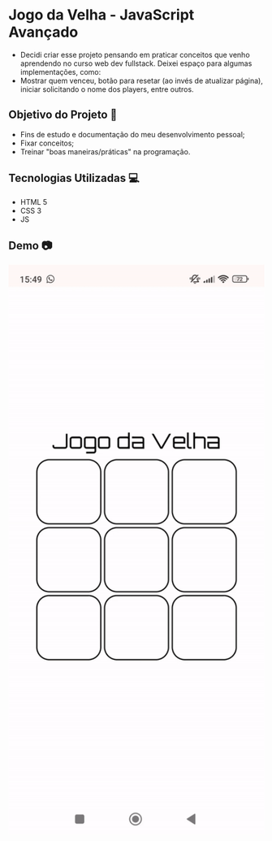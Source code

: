 # Jogo da Velha - JavaScript Avançado

- Decidi criar esse projeto pensando em praticar conceitos que venho aprendendo no curso web dev fullstack.
  Deixei espaço para algumas implementações, como:
- Mostrar quem venceu, botão para resetar (ao invés de atualizar página), iniciar solicitando o nome dos players, entre outros.

## Objetivo do Projeto 🎯

- Fins de estudo e documentação do meu desenvolvimento pessoal;
- Fixar conceitos;
- Treinar "boas maneiras/práticas" na programação.

## Tecnologias Utilizadas 💻

- HTML 5
- CSS 3
- JS

## Demo 📷

<p align="center">
  <img width="900" src="./toReadme/jv.gif">
</p>
